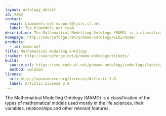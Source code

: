 ```yaml
---
layout: ontology_detail
id: mamo
contact:
  email: biomodels-net-support@lists.sf.net
  label: The Biomodels.net team
description: The Mathematical Modelling Ontology (MAMO) is a classification of the types of mathematical models used mostly in the life sciences, their variables, relationships and other relevant features.
homepage: http://sourceforge.net/p/mamo-ontology/wiki/Home/
products:
  - id: mamo.owl
title: Mathematical modeling ontology
tracker: http://sourceforge.net/p/mamo-ontology/tickets/
build:
  source_url: https://svn.code.sf.net/p/mamo-ontology/code/tags/latest/mamo-xml.owl
  method: owl2obo
license:
  url: http://opensource.org/licenses/Artistic-2.0
  label: Artistic License 2.0
---
```


The Mathematical Modelling Ontology (MAMO) is a classification of the types of mathematical models used mostly in the life sciences, their variables, relationships and other relevant features.
